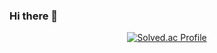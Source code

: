 ### Hi there 👋

<div align="center" dir="auto">
<p dir="auto"><a href="https://solved.ac/profile/kingjh120" rel="nofollow"><img src="http://mazassumnida.wtf/api/generate_badge?boj=kingjh120" alt="Solved.ac Profile" data-canonical-src="http://mazassumnida.wtf/api/generate_badge?boj=kingjh120" style="max-width: 100%;"></a></p>
</div>

<!--
**aphyrince/aphyrince** is a ✨ _special_ ✨ repository because its `README.md` (this file) appears on your GitHub profile.

Here are some ideas to get you started:

- 🔭 I’m currently working on ...
- 🌱 I’m currently learning ...
- 👯 I’m looking to collaborate on ...
- 🤔 I’m looking for help with ...
- 💬 Ask me about ...
- 📫 How to reach me: ...
- 😄 Pronouns: ...
- ⚡ Fun fact: ...
-->
